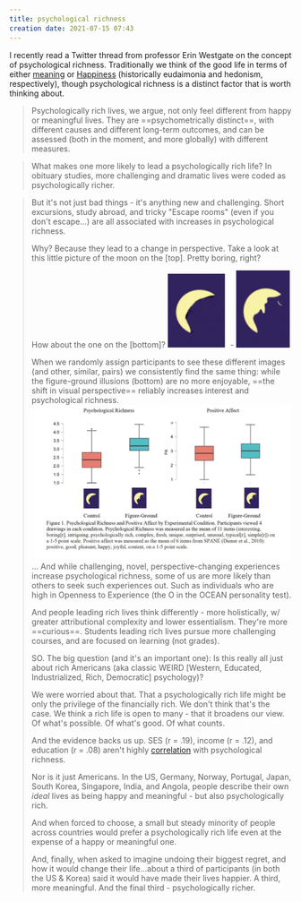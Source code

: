 ```yaml
---
title: psychological richness
creation date: 2021-07-15 07:43
---
```


I recently read a Twitter thread from professor Erin Westgate on the concept of psychological richness. Traditionally we think of the good life in terms of either [meaning](notes/ideas/meaning.md) or [Happiness](notes/psychology/Happiness.md) (historically eudaimonia and hedonism, respectively), though psychological richness is a distinct factor that is worth thinking about. 

> Psychologically rich lives, we argue, not only feel different from happy or meaningful lives. They are ==psychometrically distinct==, with different causes and different long-term outcomes, and can be assessed (both in the moment, and more globally) with different measures.

>What makes one more likely to lead a psychologically rich life? In obituary studies, more challenging and dramatic lives were coded as psychologically richer. 

> But it's not just bad things - it's anything new and challenging. Short excursions, study abroad, and tricky "Escape rooms" (even if you don't escape...) are all associated with increases in psychological richness. 
> 
> Why? Because they lead to a change in perspective. Take a look at this little picture of the moon on the [top]. Pretty boring, right? 
> 
> How about the one on the [bottom]?
> ![Pasted image 20210715105429.png](/notes/images/20210715105429.png) - ![Pasted image 20210715105434.png](/notes/images/20210715105434.png)
> 
> When we randomly assign participants to see these different images (and other, similar, pairs) we consistently find the same thing: while the figure-ground illusions (bottom) are no more enjoyable, ==the shift in visual perspective== reliably increases interest and psychological richness.
> ![Pasted image 20210715105603.png](/notes/images/20210715105603.png)
> ...
> And while challenging, novel, perspective-changing experiences increase psychological richness, some of us are more likely than others to seek such experiences out. Such as individuals who are high in Openness to Experience (the O in the OCEAN personality test). 
>   
>   And people leading rich lives think differently - more holistically, w/ greater attributional complexity and lower essentialism. They're more ==curious==. Students leading rich lives pursue more challenging courses, and are focused on learning (not grades). 
>   
>   SO. The big question (and it's an important one): Is this really all just about rich Americans (aka classic WEIRD [Western, Educated, Industrialized, Rich, Democratic] psychology)?
>   
>   We were worried about that. That a psychologically rich life might be only the privilege of the financially rich. We don't think that's the case. We think a rich life is open to many - that it broadens our view. Of what's possible. Of what's good. Of what counts. 
> 
> And the evidence backs us up. SES (r = .19), income (r = .12), and education (r = .08) aren't highly [correlation](notes/statistics/correlation.md) with psychological richness.
> 
> Nor is it just Americans. In the US, Germany, Norway, Portugal, Japan, South Korea, Singapore, India, and Angola, people describe their own *ideal* lives as being happy and meaningful - but also psychologically rich.
> 
> And when forced to choose, a small but steady minority of people across countries would prefer a psychologically rich life even at the expense of a happy or meaningful one. 
> 
> And, finally, when asked to imagine undoing their biggest regret, and how it would change their life...about a third of participants (in both the US & Korea) said it would have made their lives happier. A third, more meaningful. And the final third - psychologically richer. 